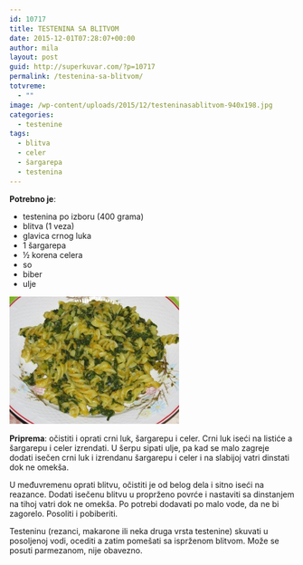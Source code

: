 ```yaml
---
id: 10717
title: TESTENINA SA BLITVOM
date: 2015-12-01T07:28:07+00:00
author: mila
layout: post
guid: http://superkuvar.com/?p=10717
permalink: /testenina-sa-blitvom/
totvreme:
  - ""
image: /wp-content/uploads/2015/12/testeninasablitvom-940x198.jpg
categories:
  - testenine
tags:
  - blitva
  - celer
  - šargarepa
  - testenina
---
```

**Potrebno je**:  
* testenina po izboru (400 grama)  
* blitva (1 veza)  
* glavica crnog luka  
* 1 šargarepa  
* ½ korena celera  
* so  
* biber  
* ulje

[<img class="alignnone size-medium wp-image-10719" src="/wp-content/uploads/2015/12/testeninasablitvom-300x225.jpg" alt="testeninasablitvom" width="300" height="225" />](/wp-content/uploads/2015/12/testeninasablitvom-e1448954785480.jpg)

**Priprema**: očistiti i oprati crni luk, šargarepu i celer. Crni luk iseći na listiće a šargarepu i celer izrendati. U šerpu sipati ulje, pa kad se malo zagreje dodati isečen crni luk i izrendanu šargarepu i celer i na slabijoj vatri dinstati dok ne omekša.

U međuvremenu oprati blitvu, očistiti je od belog dela i sitno iseći na reazance. Dodati isečenu blitvu u proprženo povrće i nastaviti sa dinstanjem na tihoj vatri dok ne omekša. Po potrebi dodavati po malo vode, da ne bi zagorelo. Posoliti i pobiberiti.

Testeninu (rezanci, makarone ili neka druga vrsta testenine) skuvati u posoljenoj vodi, ocediti a zatim pomešati sa isprženom blitvom. Može se posuti parmezanom, nije obavezno.